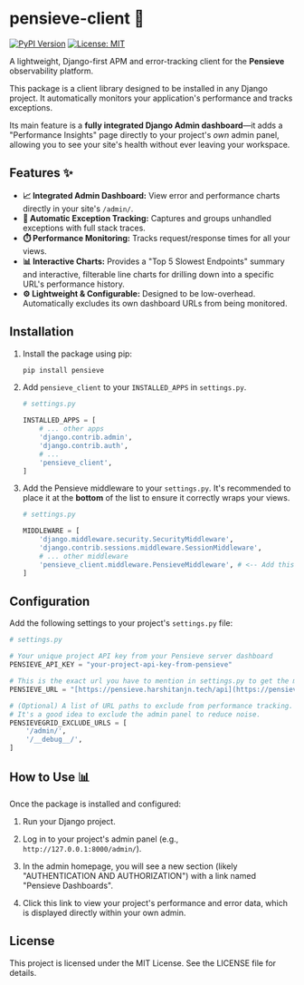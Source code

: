 # pensieve-client 🚀

[![PyPI Version](https://img.shields.io/pypi/v/pensieve.svg)](https://pypi.org/project/pensieve/)
[![License: MIT](https://img.shields.io/badge/License-MIT-yellow.svg)](https://opensource.org/licenses/MIT)

A lightweight, Django-first APM and error-tracking client for the **Pensieve** observability platform.

This package is a client library designed to be installed in any Django project. It automatically monitors your application's performance and tracks exceptions.

Its main feature is a **fully integrated Django Admin dashboard**—it adds a "Performance Insights" page directly to your project's *own* admin panel, allowing you to see your site's health without ever leaving your workspace.

## Features ✨

* **📈 Integrated Admin Dashboard:** View error and performance charts directly in your site's `/admin/`.
* **🐛 Automatic Exception Tracking:** Captures and groups unhandled exceptions with full stack traces.
* **⏱️ Performance Monitoring:** Tracks request/response times for all your views.
* **📊 Interactive Charts:** Provides a "Top 5 Slowest Endpoints" summary and interactive, filterable line charts for drilling down into a specific URL's performance history.
* **⚙️ Lightweight & Configurable:** Designed to be low-overhead. Automatically excludes its own dashboard URLs from being monitored.

## Installation


1.  Install the package using pip:
    ```bash
    pip install pensieve
    ```

2.  Add `pensieve_client` to your `INSTALLED_APPS` in `settings.py`.
    ```python
    # settings.py

    INSTALLED_APPS = [
        # ... other apps
        'django.contrib.admin',
        'django.contrib.auth',
        # ...
        'pensieve_client',
    ]
    ```

3.  Add the Pensieve middleware to your `settings.py`. It's recommended to place it at the **bottom** of the list to ensure it correctly wraps your views.
    ```python
    # settings.py

    MIDDLEWARE = [
        'django.middleware.security.SecurityMiddleware',
        'django.contrib.sessions.middleware.SessionMiddleware',
        # ... other middleware
        'pensieve_client.middleware.PensieveMiddleware', # <-- Add this
    ]
    ```

## Configuration

Add the following settings to your project's `settings.py` file:

```python
# settings.py

# Your unique project API key from your Pensieve server dashboard
PENSIEVE_API_KEY = "your-project-api-key-from-pensieve"

# This is the exact url you have to mention in settings.py to get the metrics
PENSIEVE_URL = "[https://pensieve.harshitanjn.tech/api](https://pensieve.harshitajn.tech/api)" 

# (Optional) A list of URL paths to exclude from performance tracking.
# It's a good idea to exclude the admin panel to reduce noise.
PENSIEVEGRID_EXCLUDE_URLS = [
    '/admin/',
    '/__debug__/',
]
```


## How to Use 📊

Once the package is installed and configured:

1.  Run your Django project.

2.  Log in to your project's admin panel (e.g., `http://127.0.0.1:8000/admin/`).

3.  In the admin homepage, you will see a new section (likely "AUTHENTICATION AND AUTHORIZATION") with a link named "Pensieve Dashboards".

4.  Click this link to view your project's performance and error data, which is displayed directly within your own admin.


## License
This project is licensed under the MIT License. See the LICENSE file for details.